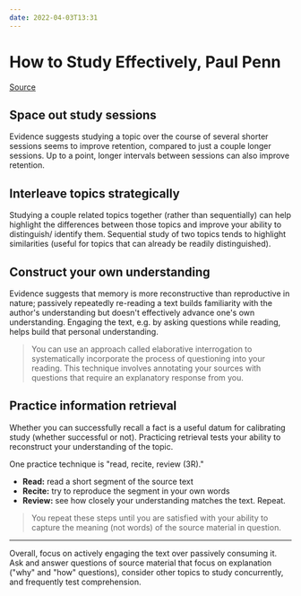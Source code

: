 ```yaml
---
date: 2022-04-03T13:31
---
```


# How to Study Effectively, Paul Penn

[Source](https://psyche.co/guides/how-research-from-psychology-can-help-you-study-effectively)

## Space out study sessions

Evidence suggests studying a topic over the course of several shorter sessions
seems to improve retention, compared to just a couple longer sessions. Up to a
point, longer intervals between sessions can also improve retention.

## Interleave topics strategically

Studying a couple related topics together (rather than sequentially) can help
highlight the differences between those topics and improve your ability to
distinguish/ identify them. Sequential study of two topics tends to highlight
similarities (useful for topics that can already be readily distinguished).

## Construct your own understanding

Evidence suggests that memory is more reconstructive than reproductive in
nature; passively repeatedly re-reading a text builds familiarity with the
author's understanding but doesn't effectively advance one's own understanding.
Engaging the text, e.g. by asking questions while reading, helps build that
personal understanding.

> You can use an approach called elaborative interrogation to systematically
> incorporate the process of questioning into your reading. This technique
> involves annotating your sources with questions that require an explanatory
> response from you.

## Practice information retrieval

Whether you can successfully recall a fact is a useful datum for calibrating
study (whether successful or not). Practicing retrieval tests your ability to
reconstruct your understanding of the topic.

One practice technique is "read, recite, review (3R)."

- **Read:** read a short segment of the source text
- **Recite:** try to reproduce the segment in your own words
- **Review:** see how closely your understanding matches the text. Repeat.

> You repeat these steps until you are satisfied with your ability to capture
> the meaning (not words) of the source material in question.

---

Overall, focus on actively engaging the text over passively consuming it. Ask
and answer questions of source material that focus on explanation ("why" and
"how" questions), consider other topics to study concurrently, and frequently
test comprehension.
